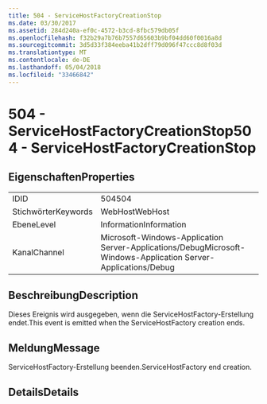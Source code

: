 ```yaml
---
title: 504 - ServiceHostFactoryCreationStop
ms.date: 03/30/2017
ms.assetid: 284d240a-ef0c-4572-b3cd-8fbc579db05f
ms.openlocfilehash: f32b29a7b76b7557d65603b9bf04dd60f0016a8d
ms.sourcegitcommit: 3d5d33f384eeba41b2dff79d096f47ccc8d8f03d
ms.translationtype: MT
ms.contentlocale: de-DE
ms.lasthandoff: 05/04/2018
ms.locfileid: "33466842"
---
```

# <a name="504---servicehostfactorycreationstop"></a><span data-ttu-id="6876e-102">504 - ServiceHostFactoryCreationStop</span><span class="sxs-lookup"><span data-stu-id="6876e-102">504 - ServiceHostFactoryCreationStop</span></span>
## <a name="properties"></a><span data-ttu-id="6876e-103">Eigenschaften</span><span class="sxs-lookup"><span data-stu-id="6876e-103">Properties</span></span>  
  
|||  
|-|-|  
|<span data-ttu-id="6876e-104">ID</span><span class="sxs-lookup"><span data-stu-id="6876e-104">ID</span></span>|<span data-ttu-id="6876e-105">504</span><span class="sxs-lookup"><span data-stu-id="6876e-105">504</span></span>|  
|<span data-ttu-id="6876e-106">Stichwörter</span><span class="sxs-lookup"><span data-stu-id="6876e-106">Keywords</span></span>|<span data-ttu-id="6876e-107">WebHost</span><span class="sxs-lookup"><span data-stu-id="6876e-107">WebHost</span></span>|  
|<span data-ttu-id="6876e-108">Ebene</span><span class="sxs-lookup"><span data-stu-id="6876e-108">Level</span></span>|<span data-ttu-id="6876e-109">Information</span><span class="sxs-lookup"><span data-stu-id="6876e-109">Information</span></span>|  
|<span data-ttu-id="6876e-110">Kanal</span><span class="sxs-lookup"><span data-stu-id="6876e-110">Channel</span></span>|<span data-ttu-id="6876e-111">Microsoft-Windows-Application Server-Applications/Debug</span><span class="sxs-lookup"><span data-stu-id="6876e-111">Microsoft-Windows-Application Server-Applications/Debug</span></span>|  
  
## <a name="description"></a><span data-ttu-id="6876e-112">Beschreibung</span><span class="sxs-lookup"><span data-stu-id="6876e-112">Description</span></span>  
 <span data-ttu-id="6876e-113">Dieses Ereignis wird ausgegeben, wenn die ServiceHostFactory-Erstellung endet.</span><span class="sxs-lookup"><span data-stu-id="6876e-113">This event is emitted when the ServiceHostFactory creation ends.</span></span>  
  
## <a name="message"></a><span data-ttu-id="6876e-114">Meldung</span><span class="sxs-lookup"><span data-stu-id="6876e-114">Message</span></span>  
 <span data-ttu-id="6876e-115">ServiceHostFactory-Erstellung beenden.</span><span class="sxs-lookup"><span data-stu-id="6876e-115">ServiceHostFactory end creation.</span></span>  
  
## <a name="details"></a><span data-ttu-id="6876e-116">Details</span><span class="sxs-lookup"><span data-stu-id="6876e-116">Details</span></span>
